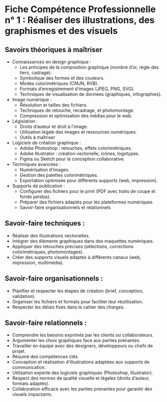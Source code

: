 # Fiche Compétence Professionnelle n° 1 : Réaliser des illustrations, des graphismes et des visuels
## Savoirs théoriques à maîtriser
* Connaissances en design graphique :
    * Les principes de la composition graphique (nombre d’or, règle des tiers, cadrage).
    * Symbolique des formes et des couleurs.
    * Modes colorimétriques (CMJN, RVB).
    * Formats d’enregistrement d’images (JPEG, PNG, SVG).
    * Techniques de visualisation de données (graphiques, infographies).
* Image numérique :
    * Résolution et tailles des fichiers.
    * Techniques de retouche, recadrage, et photomontage.
    * Compression et optimisation des médias pour le web.
* Législation :
    * Droits d’auteur et droit à l’image.
    * Utilisation légale des images et ressources numériques.
    * Outils à maîtriser
* Logiciels de création graphique :
    * Adobe Photoshop : retouches, effets colorimétriques.
    * Adobe Illustrator : création vectorielle, icônes, logotypes.
    * Figma ou Sketch pour la conception collaborative.
* Techniques avancées :
    * Numérisation d’images.
    * Gestion des palettes colorimétriques.
    * Exportation optimisée pour différents supports (web, impression).
* Supports de publication :
    * Configurer des fichiers pour le print (PDF avec traits de coupe et fonds perdus).
    * Préparer des fichiers adaptés pour les plateformes numériques.
    * Savoir-faire organisationnels et relationnels
## Savoir-faire techniques :
* Réaliser des illustrations vectorielles.
* Intégrer des éléments graphiques dans des maquettes numériques.
* Appliquer des retouches précises (sélections, corrections colorimétriques, photomontages).
* Créer des supports visuels adaptés à différents canaux (web, impression, multimédia).
## Savoir-faire organisationnels :
* Planifier et respecter les étapes de création (brief, conception, validation).
* Organiser les fichiers et formats pour faciliter leur réutilisation.
* Respecter les délais fixés dans le cahier des charges.
## Savoir-faire relationnels :
* Comprendre les besoins exprimés par les clients ou collaborateurs.
* Argumenter les choix graphiques face aux parties prenantes.
* Travailler en équipe avec des designers, développeurs ou chefs de projet.
* Résumé des compétences clés
* Conception et réalisation d’illustrations adaptées aux supports de communication.
* Utilisation experte des logiciels graphiques (Photoshop, Illustrator).
* Respect des normes de qualité visuelle et légales (droits d’auteur, formats adaptés).
* Collaboration efficace avec les parties prenantes pour garantir des visuels impactants.
